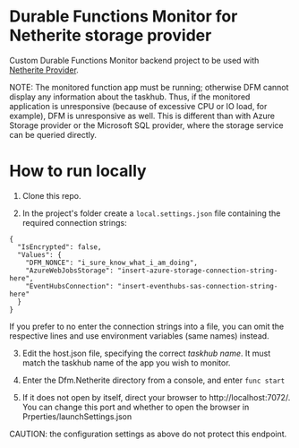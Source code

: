 # Durable Functions Monitor for Netherite storage provider

Custom Durable Functions Monitor backend project to be used with [Netherite Provider](https://microsoft.github.io/durabletask-netherite/#/).

NOTE: The monitored function app must be running; otherwise DFM cannot display any information about the taskhub. 
Thus, if the monitored application is unresponsive (because of excessive CPU or IO load, for example), DFM is unresponsive as well. 
This is different than with Azure Storage provider or the Microsoft SQL provider, where the storage service can be queried directly.

# How to run locally

1. Clone this repo.

2. In the project's folder create a `local.settings.json` file containing the required connection strings:
```
{
  "IsEncrypted": false,
  "Values": {
    "DFM_NONCE": "i_sure_know_what_i_am_doing",
    "AzureWebJobsStorage": "insert-azure-storage-connection-string-here",
    "EventHubsConnection": "insert-eventhubs-sas-connection-string-here"
  }
}
```
If you prefer to no enter the connection strings into a file, you can omit the respective lines and use environment variables (same names) instead. 

3. Edit the host.json file, specifying the correct *taskhub name*. It must match the taskhub name of the app you wish to monitor.

4. Enter the Dfm.Netherite directory from a console, and enter `func start`

5. If it does not open by itself, direct your browser to http://localhost:7072/. 
   You can change this port and whether to open the browser in Prperties/launchSettings.json

CAUTION: the configuration settings as above do not protect this endpoint.

